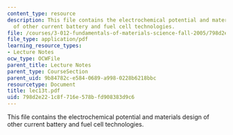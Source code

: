 ```yaml
---
content_type: resource
description: This file contains the electrochemical potential and materials design
  of other current battery and fuel cell technologies.
file: /courses/3-012-fundamentals-of-materials-science-fall-2005/798d2e221c8f716e578bfd908383d9c6_lec13t.pdf
file_type: application/pdf
learning_resource_types:
- Lecture Notes
ocw_type: OCWFile
parent_title: Lecture Notes
parent_type: CourseSection
parent_uid: 9b84782c-e584-0689-a998-0228b6218bbc
resourcetype: Document
title: lec13t.pdf
uid: 798d2e22-1c8f-716e-578b-fd908383d9c6
---
```

This file contains the electrochemical potential and materials design of other current battery and fuel cell technologies.

